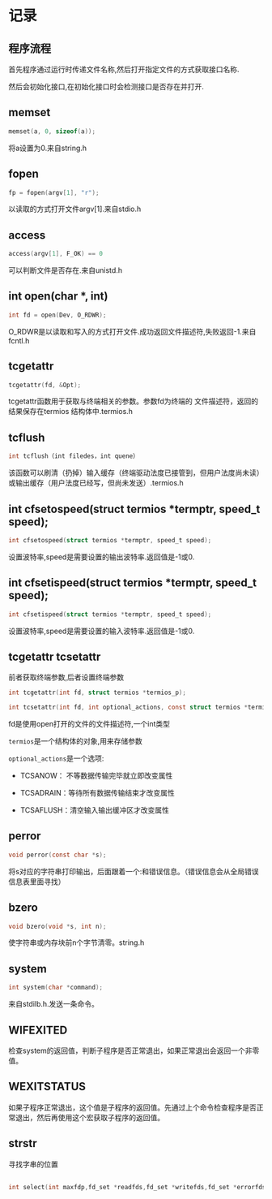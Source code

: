 # 记录

## 程序流程

首先程序通过运行时传递文件名称,然后打开指定文件的方式获取接口名称.

然后会初始化接口,在初始化接口时会检测接口是否存在并打开.

## memset

```c
memset(a, 0, sizeof(a));
```

将a设置为0.来自string.h

## fopen

```c
fp = fopen(argv[1], "r");
```

以读取的方式打开文件argv[1].来自stdio.h

## access

```c
access(argv[1], F_OK) == 0
```

可以判断文件是否存在.来自unistd.h

## int open(char *, int)

```c
int fd = open(Dev, O_RDWR);
```

O_RDWR是以读取和写入的方式打开文件.成功返回文件描述符,失败返回-1.来自fcntl.h

## tcgetattr

```c
tcgetattr(fd, &Opt);
```

tcgetattr函数用于获取与终端相关的参数。参数fd为终端的 文件描述符，返回的结果保存在termios 结构体中.termios.h

## tcflush

```c
int tcflush（int filedes，int quene）
```

该函数可以刷清（扔掉）输入缓存（终端驱动法度已接管到，但用户法度尚未读）或输出缓存（用户法度已经写，但尚未发送）.termios.h

## int cfsetospeed(struct termios *termptr, speed_t speed);

```c
int cfsetospeed(struct termios *termptr, speed_t speed);
```

设置波特率,speed是需要设置的输出波特率.返回值是-1或0.

## int cfsetispeed(struct termios *termptr, speed_t speed);

```c
int cfsetispeed(struct termios *termptr, speed_t speed);
```

设置波特率,speed是需要设置的输入波特率.返回值是-1或0.

## tcgetattr tcsetattr

前者获取终端参数,后者设置终端参数

```c
int tcgetattr(int fd, struct termios *termios_p);

int tcsetattr(int fd, int optional_actions, const struct termios *termios_p);
```

fd是使用open打开的文件的文件描述符,一个int类型

`termios`是一个结构体的对象,用来存储参数

`optional_actions`是一个选项:

- TCSANOW：  不等数据传输完毕就立即改变属性

- TCSADRAIN：等待所有数据传输结束才改变属性

- TCSAFLUSH：清空输入输出缓冲区才改变属性

## perror

```c
void perror(const char *s);
```

将s对应的字符串打印输出，后面跟着一个:和错误信息。（错误信息会从全局错误信息表里面寻找）

## bzero

```c
void bzero(void *s, int n);
```

使字符串或内存块前n个字节清零。string.h

## system

```c
int system(char *command);
```

来自stdilb.h.发送一条命令。

## WIFEXITED

检查system的返回值，判断子程序是否正常退出，如果正常退出会返回一个非零值。

## WEXITSTATUS

如果子程序正常退出，这个值是子程序的返回值。先通过上个命令检查程序是否正常退出，然后再使用这个宏获取子程序的返回值。

## strstr

寻找字串的位置

## 

```c
int select(int maxfdp,fd_set *readfds,fd_set *writefds,fd_set *errorfds,struct timeval*timeout);
```